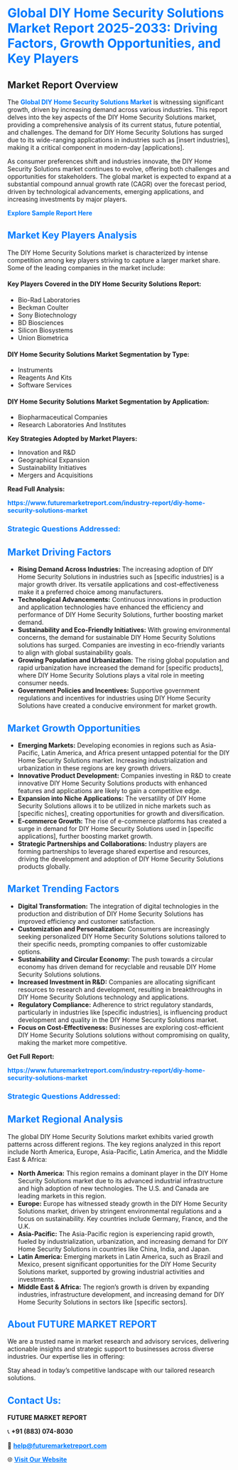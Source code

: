 <h1 style="color: #007BFF;">Global DIY Home Security Solutions Market Report 2025-2033: Driving Factors, Growth Opportunities, and Key Players</h1>

<section id="overview">
<h2>Market Report Overview</h2>
<p>The <a href="https://www.futuremarketreport.com/industry-report/diy-home-security-solutions-market" style="color: #007BFF; text-decoration: none;"><strong>Global DIY Home Security Solutions Market</strong></a> is witnessing significant growth, driven by increasing demand across various industries. This report delves into the key aspects of the DIY Home Security Solutions market, providing a comprehensive analysis of its current status, future potential, and challenges. The demand for DIY Home Security Solutions has surged due to its wide-ranging applications in industries such as [insert industries], making it a critical component in modern-day [applications].</p>
<p>As consumer preferences shift and industries innovate, the DIY Home Security Solutions market continues to evolve, offering both challenges and opportunities for stakeholders. The global market is expected to expand at a substantial compound annual growth rate (CAGR) over the forecast period, driven by technological advancements, emerging applications, and increasing investments by major players.</p>
</section>

<section id="overview">
<p><a href="https://www.futuremarketreport.com/request-sample/reportId=34423" style="color: #007BFF; text-decoration: none;"><strong>Explore Sample Report Here</strong></a></p>
</section>

<section id="key-players">
<h2 style="color: #007BFF;">Market Key Players Analysis</h2>
<p>The DIY Home Security Solutions market is characterized by intense competition among key players striving to capture a larger market share. Some of the leading companies in the market include:</p>
<h4>Key Players Covered in the DIY Home Security Solutions Report:</h4>
<ul><li>Bio-Rad Laboratories</li><li>Beckman Coulter</li><li>Sony Biotechnology</li><li>BD Biosciences</li><li>Silicon Biosystems</li><li>Union Biometrica</li></ul>
<h4>DIY Home Security Solutions Market Segmentation by Type:</h4>
<ul><li>Instruments</li><li>Reagents And Kits</li><li>Software Services</li></ul>

<h4>DIY Home Security Solutions Market Segmentation by Application:</h4>
<ul><li>Biopharmaceutical Companies</li><li>Research Laboratories And Institutes</li></ul>
<p><strong>Key Strategies Adopted by Market Players:</strong></p>
<ul>
<li>Innovation and R&D</li>
<li>Geographical Expansion</li>
<li>Sustainability Initiatives</li>
<li>Mergers and Acquisitions</li>
</ul>
</section>

<section>
<p><strong>Read Full Analysis: </strong></p><a href="https://www.futuremarketreport.com/industry-report/diy-home-security-solutions-market" style="color: #007BFF; text-decoration: none;"><strong>https://www.futuremarketreport.com/industry-report/diy-home-security-solutions-market</strong></a>
<h3 style="color: #007BFF;">Strategic Questions Addressed:</h3>
</section>

<section id="driving-factors">
<h2 style="color: #007BFF;">Market Driving Factors</h2>
<ul>
<li><strong>Rising Demand Across Industries:</strong> The increasing adoption of DIY Home Security Solutions in industries such as [specific industries] is a major growth driver. Its versatile applications and cost-effectiveness make it a preferred choice among manufacturers.</li>
<li><strong>Technological Advancements:</strong> Continuous innovations in production and application technologies have enhanced the efficiency and performance of DIY Home Security Solutions, further boosting market demand.</li>
<li><strong>Sustainability and Eco-Friendly Initiatives:</strong> With growing environmental concerns, the demand for sustainable DIY Home Security Solutions solutions has surged. Companies are investing in eco-friendly variants to align with global sustainability goals.</li>
<li><strong>Growing Population and Urbanization:</strong> The rising global population and rapid urbanization have increased the demand for [specific products], where DIY Home Security Solutions plays a vital role in meeting consumer needs.</li>
<li><strong>Government Policies and Incentives:</strong> Supportive government regulations and incentives for industries using DIY Home Security Solutions have created a conducive environment for market growth.</li>
</ul>
</section>

<section id="growth-opportunities">
<h2 style="color: #007BFF;">Market Growth Opportunities</h2>
<ul>
<li><strong>Emerging Markets:</strong> Developing economies in regions such as Asia-Pacific, Latin America, and Africa present untapped potential for the DIY Home Security Solutions market. Increasing industrialization and urbanization in these regions are key growth drivers.</li>
<li><strong>Innovative Product Development:</strong> Companies investing in R&D to create innovative DIY Home Security Solutions products with enhanced features and applications are likely to gain a competitive edge.</li>
<li><strong>Expansion into Niche Applications:</strong> The versatility of DIY Home Security Solutions allows it to be utilized in niche markets such as [specific niches], creating opportunities for growth and diversification.</li>
<li><strong>E-commerce Growth:</strong> The rise of e-commerce platforms has created a surge in demand for DIY Home Security Solutions used in [specific applications], further boosting market growth.</li>
<li><strong>Strategic Partnerships and Collaborations:</strong> Industry players are forming partnerships to leverage shared expertise and resources, driving the development and adoption of DIY Home Security Solutions products globally.</li>
</ul>
</section>

<section id="trending-factors">
<h2 style="color: #007BFF;">Market Trending Factors</h2>
<ul>
<li><strong>Digital Transformation:</strong> The integration of digital technologies in the production and distribution of DIY Home Security Solutions has improved efficiency and customer satisfaction.</li>
<li><strong>Customization and Personalization:</strong> Consumers are increasingly seeking personalized DIY Home Security Solutions solutions tailored to their specific needs, prompting companies to offer customizable options.</li>
<li><strong>Sustainability and Circular Economy:</strong> The push towards a circular economy has driven demand for recyclable and reusable DIY Home Security Solutions solutions.</li>
<li><strong>Increased Investment in R&D:</strong> Companies are allocating significant resources to research and development, resulting in breakthroughs in DIY Home Security Solutions technology and applications.</li>
<li><strong>Regulatory Compliance:</strong> Adherence to strict regulatory standards, particularly in industries like [specific industries], is influencing product development and quality in the DIY Home Security Solutions market.</li>
<li><strong>Focus on Cost-Effectiveness:</strong> Businesses are exploring cost-efficient DIY Home Security Solutions solutions without compromising on quality, making the market more competitive.</li>
</ul>
</section>

<section>
<p><strong>Get Full Report: </strong></p><a href="https://www.futuremarketreport.com/industry-report/diy-home-security-solutions-market" style="color: #007BFF; text-decoration: none;"><strong>https://www.futuremarketreport.com/industry-report/diy-home-security-solutions-market</strong></a>
<h3 style="color: #007BFF;">Strategic Questions Addressed:</h3>
</section>


<section id="regional-analysis">
<h2 style="color: #007BFF;">Market Regional Analysis</h2>
<p>The global DIY Home Security Solutions market exhibits varied growth patterns across different regions. The key regions analyzed in this report include North America, Europe, Asia-Pacific, Latin America, and the Middle East & Africa:</p>
<ul>
<li><strong>North America:</strong> This region remains a dominant player in the DIY Home Security Solutions market due to its advanced industrial infrastructure and high adoption of new technologies. The U.S. and Canada are leading markets in this region.</li>
<li><strong>Europe:</strong> Europe has witnessed steady growth in the DIY Home Security Solutions market, driven by stringent environmental regulations and a focus on sustainability. Key countries include Germany, France, and the U.K.</li>
<li><strong>Asia-Pacific:</strong> The Asia-Pacific region is experiencing rapid growth, fueled by industrialization, urbanization, and increasing demand for DIY Home Security Solutions in countries like China, India, and Japan.</li>
<li><strong>Latin America:</strong> Emerging markets in Latin America, such as Brazil and Mexico, present significant opportunities for the DIY Home Security Solutions market, supported by growing industrial activities and investments.</li>
<li><strong>Middle East & Africa:</strong> The region’s growth is driven by expanding industries, infrastructure development, and increasing demand for DIY Home Security Solutions in sectors like [specific sectors].</li>
</ul>
</section>

<footer>
<h2 style="color: #007BFF;">About FUTURE MARKET REPORT</h2>
<p>We are a trusted name in market research and advisory services, delivering actionable insights and strategic support to businesses across diverse industries. Our expertise lies in offering:</p>

<p>Stay ahead in today’s competitive landscape with our tailored research solutions.</p>

<h2 style="color: #007BFF;">Contact Us:</h2>
<p><strong>FUTURE MARKET REPORT</strong></p>
<p>📞 <strong>+91 (883) 074-8030</strong></p>
<p>📧 <strong><a href="mailto:help@futuremarketreport.com" style="color: #007BFF;">help@futuremarketreport.com</a></strong></p>
<p>🌐 <strong><a href="https://www.futuremarketreport.com/" style="color: #007BFF;">Visit Our Website</a></strong></p>
</footer>